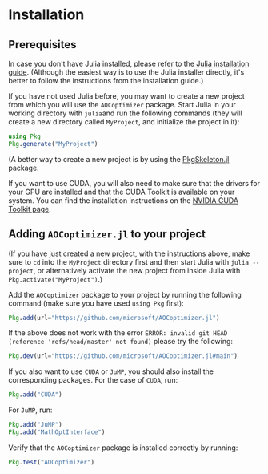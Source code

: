 # Installation

## Prerequisites

In case you don't have Julia installed, please refer to the
[Julia installation guide](https://julialang.org/install/).
(Although the easiest way is to use the Julia installer directly,
it's better to follow the instructions from the installation guide.)

If you have not used Julia before, you may want to create a new
project from which you will use the `AOCoptimizer` package.
Start Julia in your working directory with `julia`and run the following commands
(they will create a new directory called `MyProject`, and initialize
the project in it):

```julia
using Pkg
Pkg.generate("MyProject")
```

(A better way to create a new project is by using the
[PkgSkeleton.jl](https://github.com/tpapp/PkgSkeleton.jl) package.

If you want to use CUDA, you will also need to make sure that
the drivers for your GPU are installed and that the CUDA Toolkit
is available on your system. You can find the installation instructions
on the [NVIDIA CUDA Toolkit page](https://developer.nvidia.com/cuda-downloads).

## Adding `AOCoptimizer.jl` to your project

(If you have just created a new project, with the instructions above,
make sure to `cd` into the `MyProject` directory first and then start Julia
with `julia --project`, or alternatively activate the new project from
inside Julia with `Pkg.activate("MyProject")`.)

Add the `AOCoptimizer` package to your project by running the following command
(make sure you have used `using Pkg` first):

```julia
Pkg.add(url="https://github.com/microsoft/AOCoptimizer.jl")
```

If the above does not work with the error
`ERROR: invalid git HEAD (reference 'refs/head/master' not found)`
please try the following:

```julia
Pkg.dev(url="https://github.com/microsoft/AOCoptimizer.jl#main")
```

If you also want to use `CUDA` or `JuMP`,
you should also install the corresponding packages.
For the case of `CUDA`, run:

```julia
Pkg.add("CUDA")
```

For `JuMP`, run:

```julia
Pkg.add("JuMP")
Pkg.add("MathOptInterface")
```

Verify that the `AOCoptimizer` package is installed correctly by running:

```julia
Pkg.test("AOCoptimizer")
```
